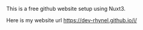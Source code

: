 This is a free github website setup using Nuxt3.


Here is my website url https://dev-rhynel.github.io/i/
